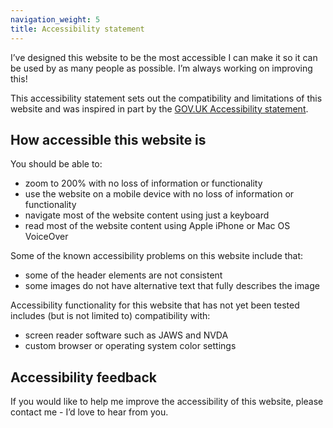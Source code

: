 ```yaml
---
navigation_weight: 5
title: Accessibility statement
---
```


I’ve designed this website to be the most accessible I can make it so it can be used by as many people as possible. I’m always working on improving this!

This accessibility statement sets out the compatibility and limitations of this website and was inspired in part by the [GOV.UK Accessibility statement](https://www.gov.uk/help/accessibility-statement). 

## How accessible this website is
You should be able to:

* zoom to 200% with no loss of information or functionality
* use the website on a mobile device with no loss of information or functionality
* navigate most of the website content using just a keyboard
* read most of the website content using Apple iPhone or Mac OS VoiceOver

Some of the known accessibility problems on this website include that:

* some of the header elements are not consistent
* some images do not have alternative text that fully describes the image

Accessibility functionality for this website that has not yet been tested includes (but is not limited to) compatibility with:
* screen reader software such as JAWS and NVDA
* custom browser or operating system color settings

## Accessibility feedback
If you would like to help me improve the accessibility of this website, please contact me - I’d love to hear from you. 
